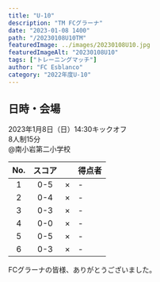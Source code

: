 ```yaml
---
title: "U-10"
description: "TM FCグラーナ"
date: "2023-01-08 1400"
path: "/20230108U10TM"
featuredImage: ../images/20230108U10.jpg
featuredImageAlt: "20230108U10"
tags: ["トレーニングマッチ"]
author: "FC Esblanco"
category: "2022年度U-10"
---
```


## 日時・会場

2023年1月8日（日）14:30キックオフ<br>
8人制15分<br>
@南小岩第二小学校

| No.| スコア |   | 得点者  |
|:--:|:------:|:-:|:--------|
| 1  | 0-5 | × |-|
| 2  | 0-4 | × |-|
| 3  | 0-3 | × |-|
| 4  | 0-0 | × |-|
| 5  | 0-5 | × |-|
| 6  | 0-3 | × |-|


FCグラーナの皆様、ありがとうございました。